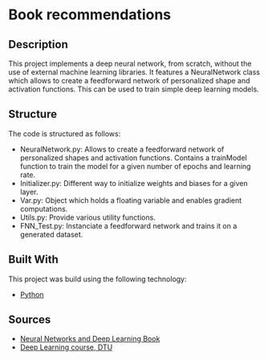 # Book recommendations

## Description

This project implements a deep neural network, from scratch, without the use of external machine learning libraries. It features a NeuralNetwork class which allows to create a feedforward network of personalized shape and activation functions. This can be used to train simple deep learning models.

## Structure

The code is structured as follows:

- NeuralNetwork.py: Allows to create a feedforward network of personalized shapes and activation functions. Contains a trainModel function to train the model for a given number of epochs and learning rate.
- Initializer.py: Different way to initialize weights and biases for a given layer.
- Var.py: Object which holds a floating variable and enables gradient computations.
- Utils.py: Provide various utility functions.
- FNN_Test.py: Instanciate a feedforward network and trains it on a generated dataset.

## Built With

This project was build using the following technology:

- [Python](https://www.python.org/)

## Sources

- [Neural Networks and Deep Learning Book](http://neuralnetworksanddeeplearning.com/)
- [Deep Learning course, DTU](https://github.com/DeepLearningDTU)
